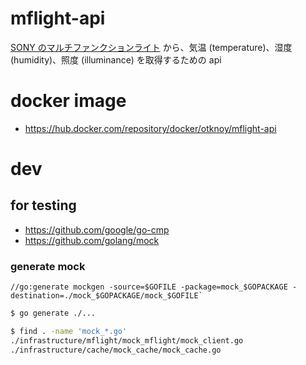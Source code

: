 # mflight-api

[SONY のマルチファンクションライト](https://www.sony.co.jp/Products/multifunctional-light/) から、気温 (temperature)、湿度 (humidity)、照度 (illuminance) を取得するための api

# docker image

- https://hub.docker.com/repository/docker/otknoy/mflight-api

# dev

## for testing

- https://github.com/google/go-cmp
- https://github.com/golang/mock

### generate mock

```
//go:generate mockgen -source=$GOFILE -package=mock_$GOPACKAGE -destination=./mock_$GOPACKAGE/mock_$GOFILE`
```

```sh
$ go generate ./...
```

```sh
$ find . -name 'mock_*.go'
./infrastructure/mflight/mock_mflight/mock_client.go
./infrastructure/cache/mock_cache/mock_cache.go
```

